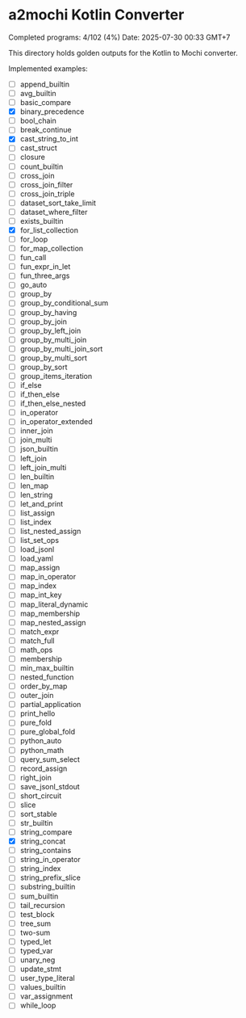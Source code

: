 # a2mochi Kotlin Converter

Completed programs: 4/102 (4%)
Date: 2025-07-30 00:33 GMT+7

This directory holds golden outputs for the Kotlin to Mochi converter.

Implemented examples:

- [ ] append_builtin
- [ ] avg_builtin
- [ ] basic_compare
- [x] binary_precedence
- [ ] bool_chain
- [ ] break_continue
- [x] cast_string_to_int
- [ ] cast_struct
- [ ] closure
- [ ] count_builtin
- [ ] cross_join
- [ ] cross_join_filter
- [ ] cross_join_triple
- [ ] dataset_sort_take_limit
- [ ] dataset_where_filter
- [ ] exists_builtin
- [x] for_list_collection
- [ ] for_loop
- [ ] for_map_collection
- [ ] fun_call
- [ ] fun_expr_in_let
- [ ] fun_three_args
- [ ] go_auto
- [ ] group_by
- [ ] group_by_conditional_sum
- [ ] group_by_having
- [ ] group_by_join
- [ ] group_by_left_join
- [ ] group_by_multi_join
- [ ] group_by_multi_join_sort
- [ ] group_by_multi_sort
- [ ] group_by_sort
- [ ] group_items_iteration
- [ ] if_else
- [ ] if_then_else
- [ ] if_then_else_nested
- [ ] in_operator
- [ ] in_operator_extended
- [ ] inner_join
- [ ] join_multi
- [ ] json_builtin
- [ ] left_join
- [ ] left_join_multi
- [ ] len_builtin
- [ ] len_map
- [ ] len_string
- [ ] let_and_print
- [ ] list_assign
- [ ] list_index
- [ ] list_nested_assign
- [ ] list_set_ops
- [ ] load_jsonl
- [ ] load_yaml
- [ ] map_assign
- [ ] map_in_operator
- [ ] map_index
- [ ] map_int_key
- [ ] map_literal_dynamic
- [ ] map_membership
- [ ] map_nested_assign
- [ ] match_expr
- [ ] match_full
- [ ] math_ops
- [ ] membership
- [ ] min_max_builtin
- [ ] nested_function
- [ ] order_by_map
- [ ] outer_join
- [ ] partial_application
- [ ] print_hello
- [ ] pure_fold
- [ ] pure_global_fold
- [ ] python_auto
- [ ] python_math
- [ ] query_sum_select
- [ ] record_assign
- [ ] right_join
- [ ] save_jsonl_stdout
- [ ] short_circuit
- [ ] slice
- [ ] sort_stable
- [ ] str_builtin
- [ ] string_compare
- [x] string_concat
- [ ] string_contains
- [ ] string_in_operator
- [ ] string_index
- [ ] string_prefix_slice
- [ ] substring_builtin
- [ ] sum_builtin
- [ ] tail_recursion
- [ ] test_block
- [ ] tree_sum
- [ ] two-sum
- [ ] typed_let
- [ ] typed_var
- [ ] unary_neg
- [ ] update_stmt
- [ ] user_type_literal
- [ ] values_builtin
- [ ] var_assignment
- [ ] while_loop
